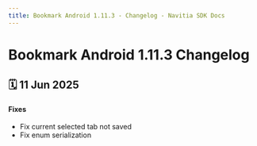 ```yaml
---
title: Bookmark Android 1.11.3 - Changelog - Navitia SDK Docs
---
```


# Bookmark Android 1.11.3 Changelog

<h2>🗓 11 Jun 2025</h2>

#### Fixes
- Fix current selected tab not saved
- Fix enum serialization
